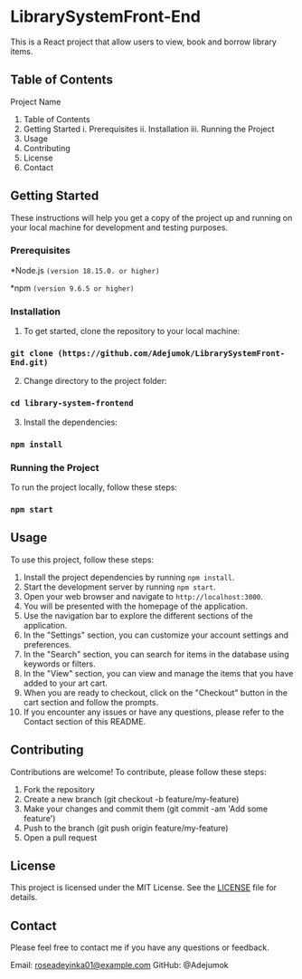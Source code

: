 # LibrarySystemFront-End

This is a React project that allow users to view, book and borrow library items. 


## Table of Contents
Project Name
1. Table of Contents
2. Getting Started
  i. Prerequisites
  ii. Installation
  iii. Running the Project
3. Usage
4. Contributing
5. License
6. Contact


## Getting Started
These instructions will help you get a copy of the project up and running on your local machine for development and testing purposes.


### Prerequisites
*Node.js `(version 18.15.0. or higher)`

*npm `(version 9.6.5 or higher)`


### Installation

1. To get started, clone the repository to your local machine:
### `git clone (https://github.com/Adejumok/LibrarySystemFront-End.git)`
2. Change directory to the project folder:
### `cd library-system-frontend`
3. Install the dependencies:
### `npm install`


### Running the Project
To run the project locally, follow these steps:
### `npm start`


## Usage
To use this project, follow these steps:

1. Install the project dependencies by running `npm install`.
2. Start the development server by running `npm start`.
3. Open your web browser and navigate to `http://localhost:3000`.
4. You will be presented with the homepage of the application.
5. Use the navigation bar to explore the different sections of the application.
6. In the "Settings" section, you can customize your account settings and preferences.
7. In the "Search" section, you can search for items in the database using keywords or filters.
8. In the "View" section, you can view and manage the items that you have added to your art cart.
9. When you are ready to checkout, click on the "Checkout" button in the cart section and follow the prompts.
10. If you encounter any issues or have any questions, please refer to the Contact section of this README.


## Contributing
Contributions are welcome! To contribute, please follow these steps:

1. Fork the repository
2. Create a new branch (git checkout -b feature/my-feature)
3. Make your changes and commit them (git commit -am 'Add some feature')
4. Push to the branch (git push origin feature/my-feature)
5. Open a pull request

## License
This project is licensed under the MIT License. See the [LICENSE](https://github.com/Adejumok/LibrarySystemFront-End/blob/main/LICENSE) file for details.


## Contact
Please feel free to contact me if you have any questions or feedback.

Email: roseadeyinka01@example.com
GitHub: @Adejumok
